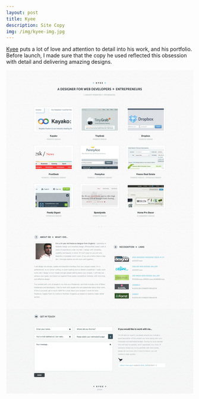 ```yaml
---
layout: post
title: Kyee
description: Site Copy
img: /img/kyee-img.jpg
---
```


[Kyee](http://kyee.co.uk) puts a lot of love and attention to detail into his work, and his portfolio. Before launch, I made sure that the copy he used reflected this obsession with detail and delivering amazing designs.

<img src="/img/KYEE-A-Designer-For-Web-Developers-Entrepreneurs.jpg">
 